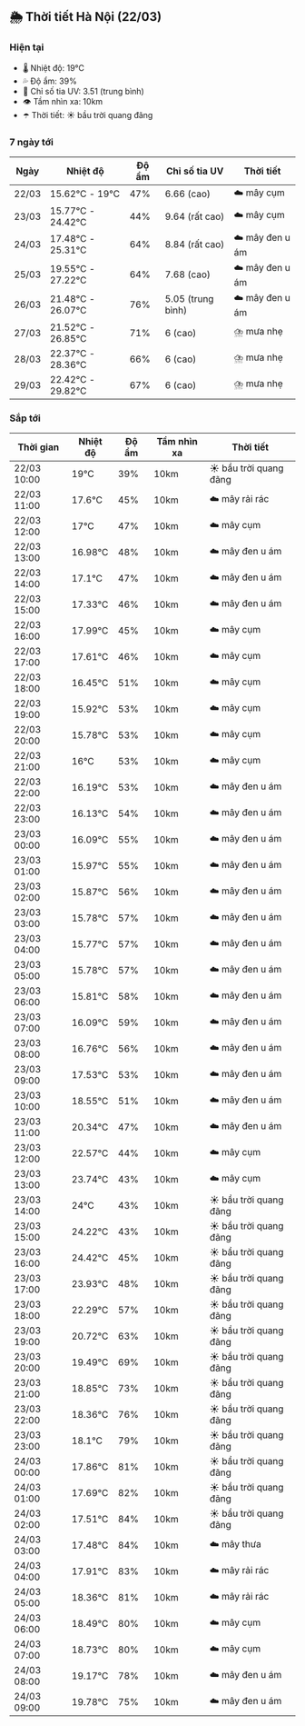 ## 🌦️ Thời tiết Hà Nội (22/03)

### Hiện tại

- 🌡️ Nhiệt độ: 19℃
- 💦 Độ ẩm: 39%
- 🌟 Chỉ số tia UV: 3.51 (trung bình)
- 👁️ Tầm nhìn xa: 10km
- ☂️ Thời tiết: ☀️ bầu trời quang đãng

### 7 ngày tới

| Ngày | Nhiệt độ | Độ ẩm | Chỉ số tia UV | Thời tiết |
| --- | --- | --- | --- | --- |
| 22/03 | 15.62℃ - 19℃ | 47% | 6.66 (cao) | ☁️ mây cụm |
| 23/03 | 15.77℃ - 24.42℃ | 44% | 9.64 (rất cao) | ☁️ mây cụm |
| 24/03 | 17.48℃ - 25.31℃ | 64% | 8.84 (rất cao) | ☁️ mây đen u ám |
| 25/03 | 19.55℃ - 27.22℃ | 64% | 7.68 (cao) | ☁️ mây đen u ám |
| 26/03 | 21.48℃ - 26.07℃ | 76% | 5.05 (trung bình) | ☁️ mây đen u ám |
| 27/03 | 21.52℃ - 26.85℃ | 71% | 6 (cao) | ⛈️ mưa nhẹ |
| 28/03 | 22.37℃ - 28.36℃ | 66% | 6 (cao) | ⛈️ mưa nhẹ |
| 29/03 | 22.42℃ - 29.82℃ | 67% | 6 (cao) | ⛈️ mưa nhẹ |

### Sắp tới

| Thời gian | Nhiệt độ | Độ ẩm | Tầm nhìn xa | Thời tiết |
| --- | --- | --- | --- | --- |
| 22/03 10:00 | 19℃ | 39% | 10km | ☀️ bầu trời quang đãng |
| 22/03 11:00 | 17.6℃ | 45% | 10km | ☁️ mây rải rác |
| 22/03 12:00 | 17℃ | 47% | 10km | ☁️ mây cụm |
| 22/03 13:00 | 16.98℃ | 48% | 10km | ☁️ mây đen u ám |
| 22/03 14:00 | 17.1℃ | 47% | 10km | ☁️ mây đen u ám |
| 22/03 15:00 | 17.33℃ | 46% | 10km | ☁️ mây đen u ám |
| 22/03 16:00 | 17.99℃ | 45% | 10km | ☁️ mây cụm |
| 22/03 17:00 | 17.61℃ | 46% | 10km | ☁️ mây cụm |
| 22/03 18:00 | 16.45℃ | 51% | 10km | ☁️ mây cụm |
| 22/03 19:00 | 15.92℃ | 53% | 10km | ☁️ mây cụm |
| 22/03 20:00 | 15.78℃ | 53% | 10km | ☁️ mây cụm |
| 22/03 21:00 | 16℃ | 53% | 10km | ☁️ mây cụm |
| 22/03 22:00 | 16.19℃ | 53% | 10km | ☁️ mây đen u ám |
| 22/03 23:00 | 16.13℃ | 54% | 10km | ☁️ mây đen u ám |
| 23/03 00:00 | 16.09℃ | 55% | 10km | ☁️ mây đen u ám |
| 23/03 01:00 | 15.97℃ | 55% | 10km | ☁️ mây đen u ám |
| 23/03 02:00 | 15.87℃ | 56% | 10km | ☁️ mây đen u ám |
| 23/03 03:00 | 15.78℃ | 57% | 10km | ☁️ mây đen u ám |
| 23/03 04:00 | 15.77℃ | 57% | 10km | ☁️ mây đen u ám |
| 23/03 05:00 | 15.78℃ | 57% | 10km | ☁️ mây đen u ám |
| 23/03 06:00 | 15.81℃ | 58% | 10km | ☁️ mây đen u ám |
| 23/03 07:00 | 16.09℃ | 59% | 10km | ☁️ mây đen u ám |
| 23/03 08:00 | 16.76℃ | 56% | 10km | ☁️ mây đen u ám |
| 23/03 09:00 | 17.53℃ | 53% | 10km | ☁️ mây đen u ám |
| 23/03 10:00 | 18.55℃ | 51% | 10km | ☁️ mây đen u ám |
| 23/03 11:00 | 20.34℃ | 47% | 10km | ☁️ mây đen u ám |
| 23/03 12:00 | 22.57℃ | 44% | 10km | ☁️ mây cụm |
| 23/03 13:00 | 23.74℃ | 43% | 10km | ☁️ mây cụm |
| 23/03 14:00 | 24℃ | 43% | 10km | ☀️ bầu trời quang đãng |
| 23/03 15:00 | 24.22℃ | 43% | 10km | ☀️ bầu trời quang đãng |
| 23/03 16:00 | 24.42℃ | 45% | 10km | ☀️ bầu trời quang đãng |
| 23/03 17:00 | 23.93℃ | 48% | 10km | ☀️ bầu trời quang đãng |
| 23/03 18:00 | 22.29℃ | 57% | 10km | ☀️ bầu trời quang đãng |
| 23/03 19:00 | 20.72℃ | 63% | 10km | ☀️ bầu trời quang đãng |
| 23/03 20:00 | 19.49℃ | 69% | 10km | ☀️ bầu trời quang đãng |
| 23/03 21:00 | 18.85℃ | 73% | 10km | ☀️ bầu trời quang đãng |
| 23/03 22:00 | 18.36℃ | 76% | 10km | ☀️ bầu trời quang đãng |
| 23/03 23:00 | 18.1℃ | 79% | 10km | ☀️ bầu trời quang đãng |
| 24/03 00:00 | 17.86℃ | 81% | 10km | ☀️ bầu trời quang đãng |
| 24/03 01:00 | 17.69℃ | 82% | 10km | ☀️ bầu trời quang đãng |
| 24/03 02:00 | 17.51℃ | 84% | 10km | ☀️ bầu trời quang đãng |
| 24/03 03:00 | 17.48℃ | 84% | 10km | ☁️ mây thưa |
| 24/03 04:00 | 17.91℃ | 83% | 10km | ☁️ mây rải rác |
| 24/03 05:00 | 18.36℃ | 81% | 10km | ☁️ mây rải rác |
| 24/03 06:00 | 18.49℃ | 80% | 10km | ☁️ mây cụm |
| 24/03 07:00 | 18.73℃ | 80% | 10km | ☁️ mây cụm |
| 24/03 08:00 | 19.17℃ | 78% | 10km | ☁️ mây đen u ám |
| 24/03 09:00 | 19.78℃ | 75% | 10km | ☁️ mây đen u ám |
